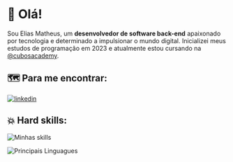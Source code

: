# 	🚀 Olá! 
Sou Elias Matheus, um **desenvolvedor de software back-end** apaixonado por tecnologia e determinado a impulsionar o mundo digital. Inicializei meus estudos de programação em 2023 e atualmente estou cursando na [@cubosacademy](https://cubos.academy).

## :world_map: Para me encontrar: 
[![linkedin](https://skillicons.dev/icons?i=linkedin)](https://www.linkedin.com/in/elias-matheus-389225288/)

## 💥 Hard skills:
![Minhas skills](https://skillicons.dev/icons?i=js,nodejs,sqlite,git)

![Principais Linguagues](https://github-readme-stats.vercel.app/api/top-langs/?username=ematheuslima&theme=tokyonight&hide_border=true&custom_title=Principais%20%Linguagues)


